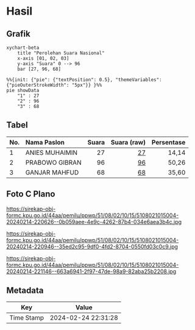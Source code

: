 # Hasil

## Grafik

```mermaid
xychart-beta
    title "Perolehan Suara Nasional"
    x-axis [01, 02, 03]
    y-axis "Suara" 0 --> 96
    bar [27, 96, 68]
```

```mermaid
%%{init: {"pie": {"textPosition": 0.5}, "themeVariables": {"pieOuterStrokeWidth": "5px"}} }%%
pie showData
    "1" : 27
    "2" : 96
    "3" : 68
```

## Tabel

| No. | Nama Paslon    | Suara | Suara (raw) | Persentase |
|:--- |:-------------- | -----:| -----------:| ----------:|
| 1   | ANIES MUHAIMIN | 27    | [27][p-1]   | 14,14      |
| 2   | PRABOWO GIBRAN | 96    | [96][p-2]   | 50,26      |
| 3   | GANJAR MAHFUD  | 68    | [68][p-3]   | 35,60      |


[p-1]: https://github.com/gigit-pemilu/pemilu-2024/blob/main/pilpres/hitung-suara/sub/51-bali/sub/08-buleleng/sub/02-seririt/sub/1015-seririt/sub/004-tps/sub/paslon-1.txt
[p-2]: https://github.com/gigit-pemilu/pemilu-2024/blob/main/pilpres/hitung-suara/sub/51-bali/sub/08-buleleng/sub/02-seririt/sub/1015-seririt/sub/004-tps/sub/paslon-2.txt
[p-3]: https://github.com/gigit-pemilu/pemilu-2024/blob/main/pilpres/hitung-suara/sub/51-bali/sub/08-buleleng/sub/02-seririt/sub/1015-seririt/sub/004-tps/sub/paslon-3.txt

## Foto C Plano

https://sirekap-obj-formc.kpu.go.id/44aa/pemilu/ppwp/51/08/02/10/15/5108021015004-20240214-220626--0b059aee-4e9c-4262-87b4-034e6aea3b4c.jpg

https://sirekap-obj-formc.kpu.go.id/44aa/pemilu/ppwp/51/08/02/10/15/5108021015004-20240214-220946--35ed2c95-9df0-4fd2-8704-0550fd03c0c9.jpg

https://sirekap-obj-formc.kpu.go.id/44aa/pemilu/ppwp/51/08/02/10/15/5108021015004-20240214-221146--663a6941-2f97-47de-98a9-82aba25b2208.jpg


## Metadata

| Key        | Value               |
| ---------- | ------------------- |
| Time Stamp | 2024-02-24 22:31:28 |



